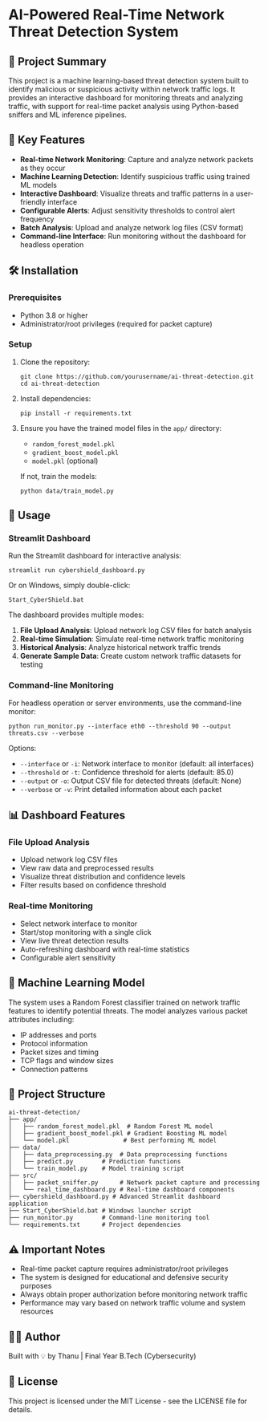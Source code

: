 # AI-Powered Real-Time Network Threat Detection System

## 📌 Project Summary
This project is a machine learning-based threat detection system built to identify malicious or suspicious activity within network traffic logs. It provides an interactive dashboard for monitoring threats and analyzing traffic, with support for real-time packet analysis using Python-based sniffers and ML inference pipelines.

## 🎯 Key Features
- **Real-time Network Monitoring**: Capture and analyze network packets as they occur
- **Machine Learning Detection**: Identify suspicious traffic using trained ML models
- **Interactive Dashboard**: Visualize threats and traffic patterns in a user-friendly interface
- **Configurable Alerts**: Adjust sensitivity thresholds to control alert frequency
- **Batch Analysis**: Upload and analyze network log files (CSV format)
- **Command-line Interface**: Run monitoring without the dashboard for headless operation




## 🛠️ Installation

### Prerequisites
- Python 3.8 or higher
- Administrator/root privileges (required for packet capture)

### Setup
1. Clone the repository:
   ```
   git clone https://github.com/yourusername/ai-threat-detection.git
   cd ai-threat-detection
   ```

2. Install dependencies:
   ```
   pip install -r requirements.txt
   ```

3. Ensure you have the trained model files in the `app/` directory:
   - `random_forest_model.pkl`
   - `gradient_boost_model.pkl`
   - `model.pkl` (optional)
   
   If not, train the models:
   ```
   python data/train_model.py
   ```

## 🚀 Usage

### Streamlit Dashboard
Run the Streamlit dashboard for interactive analysis:

```
streamlit run cybershield_dashboard.py
```

Or on Windows, simply double-click:
```
Start_CyberShield.bat
```

The dashboard provides multiple modes:
1. **File Upload Analysis**: Upload network log CSV files for batch analysis
2. **Real-time Simulation**: Simulate real-time network traffic monitoring
3. **Historical Analysis**: Analyze historical network traffic trends
4. **Generate Sample Data**: Create custom network traffic datasets for testing

### Command-line Monitoring
For headless operation or server environments, use the command-line monitor:

```
python run_monitor.py --interface eth0 --threshold 90 --output threats.csv --verbose
```

Options:
- `--interface` or `-i`: Network interface to monitor (default: all interfaces)
- `--threshold` or `-t`: Confidence threshold for alerts (default: 85.0)
- `--output` or `-o`: Output CSV file for detected threats (default: None)
- `--verbose` or `-v`: Print detailed information about each packet

## 📊 Dashboard Features

### File Upload Analysis
- Upload network log CSV files
- View raw data and preprocessed results
- Visualize threat distribution and confidence levels
- Filter results based on confidence threshold

### Real-time Monitoring
- Select network interface to monitor
- Start/stop monitoring with a single click
- View live threat detection results
- Auto-refreshing dashboard with real-time statistics
- Configurable alert sensitivity

## 🧠 Machine Learning Model
The system uses a Random Forest classifier trained on network traffic features to identify potential threats. The model analyzes various packet attributes including:

- IP addresses and ports
- Protocol information
- Packet sizes and timing
- TCP flags and window sizes
- Connection patterns

## 📁 Project Structure
```
ai-threat-detection/
├── app/
│   ├── random_forest_model.pkl  # Random Forest ML model
│   ├── gradient_boost_model.pkl # Gradient Boosting ML model
│   └── model.pkl               # Best performing ML model
├── data/
│   ├── data_preprocessing.py  # Data preprocessing functions
│   ├── predict.py        # Prediction functions
│   └── train_model.py    # Model training script
├── src/
│   ├── packet_sniffer.py      # Network packet capture and processing
│   └── real_time_dashboard.py # Real-time dashboard components
├── cybershield_dashboard.py # Advanced Streamlit dashboard application
├── Start_CyberShield.bat # Windows launcher script
├── run_monitor.py        # Command-line monitoring tool
└── requirements.txt      # Project dependencies
```

## ⚠️ Important Notes
- Real-time packet capture requires administrator/root privileges
- The system is designed for educational and defensive security purposes
- Always obtain proper authorization before monitoring network traffic
- Performance may vary based on network traffic volume and system resources

## 👨‍💻 Author
Built with 💡 by Thanu | Final Year B.Tech (Cybersecurity)

## 📄 License
This project is licensed under the MIT License - see the LICENSE file for details.
